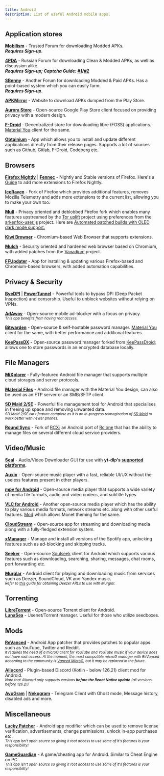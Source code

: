 ```yaml
---
title: Android 
description: List of useful Android mobile apps.
---
```


## Application stores
[**Mobilism**](https://forum.mobilism.me/) - Trusted Forum for downloading Modded APKs.   
**_Requires Sign-up._**

[**4PDA**](https://4pda.to/forum/) - Russian Forum for downloading Clean & Modded APKs, as well as discussion alike.   
**_Requires Sign-up; Captcha Guide: [#1](https://www.celsoazevedo.com/files/android/how-to-bypass-4pda-captchas/)/[#2](https://doorsgeek.blogspot.com/2015/08/4pdaru-loginregister-captcha-tutorial.html)_**

[**SBenny**](https://forum.sbenny.com) - Another Forum for downloading Modded & Paid APKs. Has a point-based system which you can easily farm.   
**_Requires Sign-up._**

[**APKMirror**](https://www.apkmirror.com/) - Website to download APKs dumped from the Play Store.

[**Aurora Store**](https://gitlab.com/AuroraOSS/AuroraStore) - Open-source Google Play Store client focused on providing privacy with a modern design.

[**F-Droid**](https://f-droid.org/) - Decentralized store for downloading libre (FOSS) applications. [Material You](https://github.com/Iamlooker/Droid-ify) client for the same.

[**Obtainium**](https://github.com/ImranR98/Obtainium) - App which allows you to install and update different applications directly from their release pages. Supports a lot of sources such as Github, Gitlab, F-Droid, Codeberg etc.

## Browsers
[**Firefox Nightly**](https://play.google.com/store/apps/details?id=org.mozilla.fenix) | [**Fennec**](https://f-droid.org/en/packages/org.mozilla.fennec_fdroid) - Nightly and Stable versions of Firefox.
Here's a [Guide](https://blog.mozilla.org/addons/2020/09/29/expanded-extension-support-in-firefox-for-android-nightly/) to add more extensions to Firefox Nightly.

[**IceRaven**](https://github.com/fork-maintainers/iceraven-browser#iceraven-browser--) - Fork of Firefox which provides additional features, removes Mozilla Telemetry and adds more extensions to the current list, allowing you to make your own too.

[**Mull**](https://divestos.org/pages/our_apps#mull) - Privacy oriented and deblobbed Firefox fork which enables many features upstreamed by the [Tor uplift](https://wiki.mozilla.org/Security/Tor_Uplift) project using preferences from the [arkenfox-user.js](https://github.com/arkenfox/user.js/) project. Here are [Automated patched builds with OLED dark mode support.](https://github.com/ArtikusHG/Mull-OLEDDark)  

[**Kiwi Browser**](https://kiwibrowser.com/) - Chromium-based Web Browser that supports extensions.

[**Mulch**](https://divestos.org/pages/our_apps#mulch) - Security oriented and hardened web browser based on Chromium, with added patches from the [Vanadium](https://github.com/GrapheneOS/Vanadium) project.

[**FFUpdater**](https://github.com/Tobi823/ffupdater) - App for installing & updating various Firefox-based and Chromium-based browsers, with added automation capabilities.

## Privacy & Security
[**ByeDPI**](https://github.com/dovecoteescapee/ByeDPIAndroid) | [**PowerTunnel**](https://github.com/krlvm/PowerTunnel-Android) - Powerful tools to bypass DPI (Deep Packet Inspection) and censorship. Useful to unblock websites without relying on VPNs.

[**AdAway**](https://adaway.org/) - Open-source mobile ad-blocker with a focus on privacy.          
*<small>This app benefits from having root access.</small>*

[**Bitwarden**](https://github.com/bitwarden/mobile) - Open-source & self-hostable password manager. [Material You](https://github.com/AChep/keyguard-app) client for the same, with better performance and additional features.

[**KeePassDX**](https://github.com/Kunzisoft/KeePassDX) - Open-source password manager forked from [KeePassDroid](https://github.com/bpellin/keepassdroid); allows one to store passwords in an encrypted database locally.

## File Managers
[**MiXplorer**](https://mixplorer.com/) - Fully-featured Android file manager that supports multiple cloud storages and server protocols.

[**Material Files**](https://github.com/zhanghai/MaterialFiles) - Android file manager with the Material You design, can also be used as an FTP server or an SMB/SFTP client.

[**SD Maid 2/SE**](https://github.com/d4rken-org/sdmaid-se) - Powerful file management tool for Android that specialises in freeing up space and removing unwanted data.   
*<small>SD Maid 2/SE isn't feature complete as it is an in-progress reimagination of [SD Maid](https://github.com/d4rken-org/sdmaid) to work better with newer phones.</small>*

[**Round Sync**](https://roundsync.com/) - Fork of [RCX](https://github.com/xOb/rcx/); an Android port of [Rclone](https://rclone.org/) that has the ability to manage files on several different cloud service providers.

## Video/Music
[**Seal**](https://github.com/JunkFood02/Seal) - Audio/Video Downloader GUI for use with **yt-dlp's [supported platforms](https://github.com/yt-dlp/yt-dlp/blob/master/supportedsites.md)**.  

[**Auxio**](https://github.com/OxygenCobalt/Auxio) - Open-source music player with a fast, reliable UI/UX without the useless features present in other players.  

[**mpv for Android**](https://github.com/mpv-android/mpv-android) - Open-source media player that supports a wide variety of media file formats, audio and video codecs, and subtitle types.  

[**VLC for Android**](https://videolan.org/vlc/download-android.html) - Another open-source media player which has the ability to play various media formats, network streams etc. along with other useful features. [Mod](https://t.me/waifupx_official/233) which allows Monet theming for the same.

[**CloudStream**](https://github.com/recloudstream/cloudstream/) - Open-source app for streaming and downloading media along with a fully-fledged extension system.

[**xManager**](https://xmanagerapp.com/) - Manage and install all versions of the Spotify app, unlocking features such as ad-blocking and skipping tracks.

[**Seeker**](https://github.com/jackBonadies/SeekerAndroid) - Open-source [Soulseek](https://slsknet.org/) client for Android which supports various features such as downloading, searching, sharing, messages, chat rooms, port forwarding etc.

[**Murglar**](https://murglar.app/) - Android client for playing and downloading music from services such as Deezer, SoundCloud, VK and Yandex music.  
*<small>Refer to [this](https://rentry.org/firehawk52/) guide for obtaining Deezer ARLs to use with Murglar.</small>*

## Torrenting
[**LibreTorrent**](https://github.com/proninyaroslav/libretorrent) - Open-source Torrent client for Android.  
[**LunaSea**](https://www.lunasea.app/) - Usenet/Torrent manager. Useful for those who utilize seedboxes.

## Mods
[**ReVanced**](https://github.com/revanced/revanced-manager) - Android App patcher that provides patches to popular apps such as YouTube, Twitter and Reddit.    
*<small>It requires the need of a microG client for YouTube and YouTube music if your device does not have root access. At the moment, the most compatible microG manager with ReVanced according to the community is [Vanced MicroG](https://github.com/TeamVanced/VancedMicroG), but it may be replaced in the future.</small>*

[**Aliucord**](https://github.com/Aliucord/Aliucord) - Plugin-based Discord (Kotlin - below 126.21) client mod for Android.  
*<small>Note that Aliucord only supports versions **before the React Native update** (all versions before 126.21)</small>*

[**AyuGram**](https://t.me/ayugramfcm) | [**Nekogram**](https://nekogram.app/download) - Telegram Client with Ghost mode, Message history, disabled ads and more.

## Miscellaneous
[**Lucky Patcher**](https://www.luckypatchers.com/) - Android app modifier which can be used to remove license verification, advertisements, change permissions, unlock in-app purchases etc.  
*<small>This app isn't open source so giving it root access to use some of it's features is your responsibility!</small>*

[**GameGuardian**](https://gameguardian.net/forum/) - A game/cheating app for Android. Similar to Cheat Engine on PC.  
*<small>This app isn't open source so giving it root access to use some of it's features is your responsibility!</small>*
